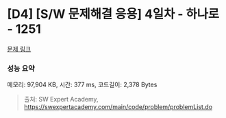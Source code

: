 # [D4] [S/W 문제해결 응용] 4일차 - 하나로 - 1251 

[문제 링크](https://swexpertacademy.com/main/code/problem/problemDetail.do?contestProbId=AV15StKqAQkCFAYD) 

### 성능 요약

메모리: 97,904 KB, 시간: 377 ms, 코드길이: 2,378 Bytes



> 출처: SW Expert Academy, https://swexpertacademy.com/main/code/problem/problemList.do